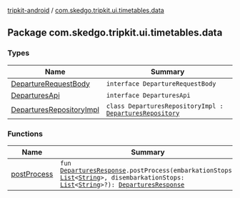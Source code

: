 [tripkit-android](../index.md) / [com.skedgo.tripkit.ui.timetables.data](./index.md)

## Package com.skedgo.tripkit.ui.timetables.data

### Types

| Name | Summary |
|---|---|
| [DepartureRequestBody](-departure-request-body/index.md) | `interface DepartureRequestBody` |
| [DeparturesApi](-departures-api/index.md) | `interface DeparturesApi` |
| [DeparturesRepositoryImpl](-departures-repository-impl/index.md) | `class DeparturesRepositoryImpl : `[`DeparturesRepository`](../com.skedgo.tripkit.ui.timetables.domain/-departures-repository/index.md) |

### Functions

| Name | Summary |
|---|---|
| [postProcess](post-process.md) | `fun `[`DeparturesResponse`](../com.skedgo.tripkit.ui.model/-departures-response/index.md)`.postProcess(embarkationStops: `[`List`](https://kotlinlang.org/api/latest/jvm/stdlib/kotlin.collections/-list/index.html)`<`[`String`](https://kotlinlang.org/api/latest/jvm/stdlib/kotlin/-string/index.html)`>, disembarkationStops: `[`List`](https://kotlinlang.org/api/latest/jvm/stdlib/kotlin.collections/-list/index.html)`<`[`String`](https://kotlinlang.org/api/latest/jvm/stdlib/kotlin/-string/index.html)`>?): `[`DeparturesResponse`](../com.skedgo.tripkit.ui.model/-departures-response/index.md) |
